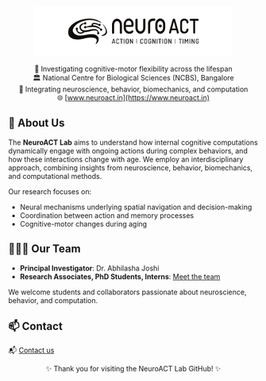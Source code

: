 <p align="center">
  <img src="/images/logo.png" alt="NeuroACT Lab Logo" width="400"/>
</p>

<div align="center">

🔬 Investigating cognitive-motor flexibility across the lifespan  
🏛️ National Centre for Biological Sciences (NCBS), Bangalore  
🐀 Integrating neuroscience, behavior, biomechanics, and computation  
🌐 [www.neuroact.in](https://www.neuroact.in)

</div>

## 🚀 About Us

The **NeuroACT Lab** aims to understand how internal cognitive computations dynamically engage with ongoing actions during complex behaviors, and how these interactions change with age. We employ an interdisciplinary approach, combining insights from neuroscience, behavior, biomechanics, and computational methods.

Our research focuses on:
- Neural mechanisms underlying spatial navigation and decision-making
- Coordination between action and memory processes
- Cognitive-motor changes during aging

## 👩🏽‍🔬 Our Team

- **Principal Investigator**: Dr. Abhilasha Joshi  
- **Research Associates, PhD Students, Interns**: [Meet the team](https://www.neuroact.in/team)

We welcome students and collaborators passionate about neuroscience, behavior, and computation.

## 📫 Contact

📬 [Contact us](https://www.neuroact.in/contact)

<p align="center">
✨ Thank you for visiting the NeuroACT Lab GitHub! ✨
</p>
